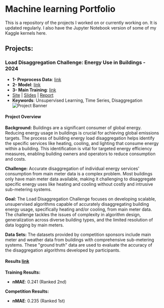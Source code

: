 # Machine learning Portfolio

This is a repository of the projects I worked on or currently working on. It is updated regularly. I also have the Jupyter Notebook version of some of my Kaggle kernels here.

## Projects:

### Load Disaggregation Challenge: Energy Use in Buildings - 2024 
- **1- Preprocess Data**: [link](https://github.com/rafaelsudbrackzimmermann/1-PLACE-SOLUTION-Adrenalin-Load-Disaggregation-Challenge/blob/main/Submission%201/code/_1_pre_process.py)
- **2- Model**: [link](https://github.com/rafaelsudbrackzimmermann/1-PLACE-SOLUTION-Adrenalin-Load-Disaggregation-Challenge/blob/main/Submission%201/code/_2_model.py)
- **3- Main Training**: [link](https://github.com/rafaelsudbrackzimmermann/1-PLACE-SOLUTION-Adrenalin-Load-Disaggregation-Challenge/blob/main/Submission%201/code/_4_main_train.py)
- [Site](https://adrenalin.energy/Load-Disaggregation-Challenge-Energy-use-in-buildings) | [Slides](https://github.com/rafaelsudbrackzimmermann/1-PLACE-SOLUTION-ADRENALIN/blob/main/Submission%201/Presentation.pptx) | [Report](https://github.com/rafaelsudbrackzimmermann/1-PLACE-SOLUTION-ADRENALIN/blob/main/Submission%201/Report.docx)
- **Keywords**: Unsupervised Learning, Time Series, Disaggregation
![Project Banner](https://raw.githubusercontent.com/rafaelsudbrackzimmermann/1-PLACE-SOLUTION-Adrenalin-Load-Disaggregation-Challenge/main/Submission%201/Banner2.png)

#### Project Overview

**Background:**
Buildings are a significant consumer of global energy. Reducing energy usage in buildings is crucial for achieving global emissions targets. The process of building energy load disaggregation helps identify the specific services like heating, cooling, and lighting that consume energy within a building. This identification is vital for targeted energy efficiency measures, enabling building owners and operators to reduce consumption and costs.

**Challenge:**
Accurate disaggregation of individual energy services' consumption from main meter data is a complex problem. Most buildings only have main meter data available, making it challenging to disaggregate specific energy uses like heating and cooling without costly and intrusive sub-metering systems.

**Goal:**
The Load Disaggregation Challenge focuses on developing scalable, unsupervised algorithms capable of accurately disaggregating building energy usage, specifically heating and/or cooling, from main meter data. The challenge tackles the issues of complexity in algorithm design, generalization across diverse building types, and the limited resolution of data logging by main meters.

**Data Sets:**
The datasets provided by competition sponsors include main meter and weather data from buildings with comprehensive sub-metering systems. These "ground truth" data are used to evaluate the accuracy of the disaggregation algorithms developed by participants.


#### Results [link](https://codalab.lisn.upsaclay.fr/competitions/19659#results)
**Training Results:**
- **nMAE**: 0.241 (Ranked 2nd)

**Competition Results:**
- **nMAE**: 0.235 (Ranked 1st)




